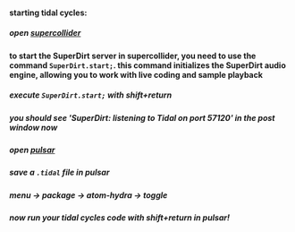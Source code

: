#### starting tidal cycles:

##### open [supercollider](https://supercollider.github.io/) 
#### to start the SuperDirt server in supercollider, you need to use the command `SuperDirt.start;`. this command initializes the SuperDirt audio engine, allowing you to work with live coding and sample playback

##### execute `SuperDirt.start;` with shift+return

##### you should see 'SuperDirt: listening to Tidal on port 57120' in the post window now

##### open [pulsar](https://pulsar-edit.dev/)
##### save a `.tidal` file in pulsar
##### menu -> package -> atom-hydra -> toggle

##### now run your tidal cycles code with shift+return in pulsar!

